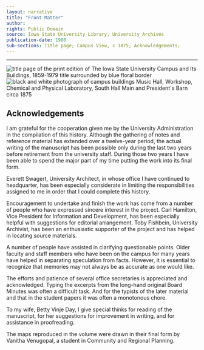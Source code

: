 ```yaml
---
layout: narrative
title: "Front Matter"
author:
rights: Public Domain
source: Iowa State University Library, University Archives
publication-date: 1980
sub-sections: Title page; Campus View, c 1875; Acknowledgements; 
---
```


---

<img src="{{ site.baseurl }}/assets/day-title-page.jpg" alt="title page of the print edition of The Iowa State University Campus and Its Buildings, 1859-1979 title surrounded by blue floral border">
<img src="{{ site.baseurl }}/assets/day-1875-campus.jpg" alt="black and white photograph of campus buildings Music Hall, Workshop, Chemical and Physical Laboratory, South Hall Main and President's Barn circa 1875">

## Acknowledgements

I am grateful for the cooperation given me by the University Admini­stration in the compilation of this history. Although the gathering of notes and reference material has extended over a twelve-year period, the actual writing of the manuscript has been possible only during the last two years before retirement from the university staff. During those two years I have been able to spend the major part of my time putting the work into its final form. 

Everett Swagert, University Architect, in whose office I have continued to headquarter, has been especially considerate in limiting the re­sponsibilities assigned to me in order that I could complete this his­tory.

Encouragement to undertake and finish the work has come from a number of people who have expressed sincere interest in the pro;ect. Carl Hamilton, Vice President for Information and Development, has been especially helpful with suggestions for editorial arrangement. Toby Fishbein, University Archivist, has been an enthusiastic supporter of 
the project and has helped in locating source materials. 

A number of people have assisted in clarifying questionable points. Older faculty and staff members who have been on the campus for many years have helped in separating speculation from facts. However, it 
is essential to recognize that memories may not always be as accurate 
as one would like.

The efforts and patience of several office secretaries is appreciated and acknowledged. Typing the excerpts from the long-hand original Board Minutes was often a difficult task. And for the typists of the later material and that in the student papers it was often a monotonous chore. 

To my wife, Betty Vinje Day, I give special thinks for reading of the manuscript, for her suggestions for improvement in writing, and for 
assistance in proofreading. 

The maps reproduced in the volume were drawn in their final form by Vanitha Venugopal, a student in Community and Regional Planning.